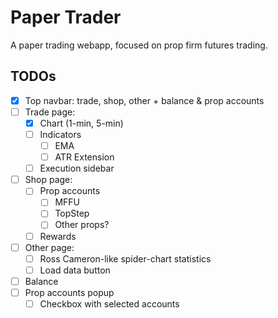 # Paper Trader

A paper trading webapp, focused on prop firm futures trading.

## TODOs

- [x] Top navbar: trade, shop, other + balance & prop accounts
- [ ] Trade page:
	- [x] Chart (1-min, 5-min)
	- [ ] Indicators
		- [ ] EMA
		- [ ] ATR Extension
	- [ ] Execution sidebar
- [ ] Shop page:
	- [ ] Prop accounts
		- [ ] MFFU
		- [ ] TopStep
		- [ ] Other props?
	- [ ] Rewards
- [ ] Other page:
	- [ ] Ross Cameron-like spider-chart statistics
	- [ ] Load data button
- [ ] Balance
- [ ] Prop accounts popup
	- [ ] Checkbox with selected accounts
